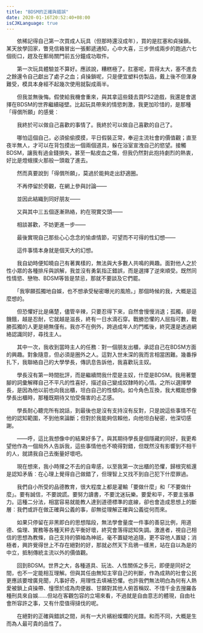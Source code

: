 ```yaml
---
title: "BDSM的正確與錯誤"
date: 2020-01-16T20:52:40+08:00
isCJKLanguage: true
---
```


　　依稀記得自己第一次買成人玩具（但那時還沒成年），買的是肛塞和貞操鎖。某天放學回家，瞥見信箱冒出一張郵遞通知，心中大喜，三步併成兩步的跑過六七個街口，趕及在郵局關門前五分鐘成功取件。

　　第一次玩具體驗並不算好。應該說，糟糕極了。肛塞呢，買得太大，塞不進去之餘還令自己獻出了處子之血；貞操鎖呢，只是便宜塑料仿製品，戴上後不但渾身難受，模具本身經不起幾次使用就裂成兩半。

　　但我並無後悔。假使給我機會重來，與其拿這些錢去買PS2遊戲，我還是會選擇在BDSM的世界繼續碰壁。比起玩具帶來的情慾刺激，我更加珍惜的，是那種「得償所願」的感覺︰

　　我終於可以做自己喜歡的事情了。我終於可以做自己喜歡的自己了。

　　哪怕這個自己，必須偷偷摸摸，平日假裝正常，奉迎主流社會的價值觀；直至夜半無人，才可以在背包摸出一個兩個道具，躲在浴室宣洩自己的慾望。接觸BDSM，讓我有過金錢損失，甚至一點皮血之傷，但我仍然對此抱持劇烈的熱衷，好比是燈蛾撲火那般一頭栽了進去。

　　然而真要說到「得償所願」，莫過於能夠走出舒適圈。

　　不再停留於旁觀，在網上參與討論——

　　並因此結織到同好朋友——

　　又與其中三五個逐漸熟絡，約在現實交頭——

　　相談甚歡，不妨更進一步——

　　最後實現自己那些心心念念的愉虐情節，可望而不可得的性幻想——

　　這件事情本身就是個天大的幻想。

　　我自幼時便知曉自己有著異樣的，無法與大多數人共鳴的興趣。面對他人之於性小眾的各種排斥與誤解，我並沒有勇氣指正錯誤，而是選擇了逆來順受。既然同性情慾、戀物、BDSM等皆是禁忌，那就不要談及它們罷。

　　「我寧願孤獨地自娛，也不想承受秘密曝光的風險。」那個時候的我，大概是這麼想的。

　　但恐懼好比是痛楚，儘管辛辣，只要忍得下來，自然會慢慢消退；孤獨，卻是饑餓，越是忍耐，它就越是滋長，終有一日水滴石穿。戰勝恐懼的人屈指可數，戰勝孤獨的人更是絕無僅有。我亦不在例外，跨過成年人的門檻後，終究還是透過網絡認識同好，尋找主人。

　　其中一次，我收到當時主人的任務︰對一個朋友出櫃，承認自己在BDSM方面的興趣。對象隨意，但必須是圈外之人。這對入世未深的我而言相當困難。幾番掙扎下，我聯絡自己的大學學長，傳訊息告訴他，我喜歡玩主奴。

　　學長沒有第一時間批評，而是繼續問我什麼是主奴，什麼是BDSM。我用著蹩腳的詞彙解釋自己不平凡的性喜好，描述自己變成奴隸時的心情。之所以選擇學長，是因為他以前也向我出櫃，坦白自己的性傾向。如今角色互換，我大概能想像學長出櫃時，那種既期待又怕受傷害的忐忑感。

　　學長耐心聽完所有說話，到最後也是沒有支持沒有反對，只是說這些事情不在他的認知範圍，不到他來論斷；但對於我能夠信賴他，向他坦白秘密，他深切感謝。

　　——呼，這比我想像中的結果好多了。與其期待學長是個隱藏的同好，我更希望他作為一個局外人告訴我，這些事情他也不曉得對錯，但既然沒有影響到不相干的人，就請我自己去衡量好壞吧。

　　現在想來，我小時揮之不去的自卑感，以至我第一次出櫃的恐懼，歸根究柢還是認知矛盾︰在心理上覺得自己做錯了，但理智上又找不到自己犯下什麼罪過。

　　我們自小所受的品德教育，很大程度上都是灌輸「要做什麼」和「不要做什麼」。要有誠信，不要說謊。要努力讀書，不要沈迷玩樂。要愛和平，不要主張暴力。這種二分法，相當容易就能教人達到道德標準的底線，卻也會造成思想上的斷層︰我們或許在做正確與公義的事，卻無從理解正確與公義從何而來。

　　如果只停留在非黑即白的思想階段，無法學會量度一件事的善惡比例，用道德、倫理、實務等各種天秤去平衡好壞，終究會落得認知失調。激進者，視自己相信的思想為教條，自己支持的領袖為神祇，毫不置疑地追隨，更不容他人置疑；消極者，興許覺得世上不存在絕對的好，那就必然天下烏鴉一樣黑，站在自以為是的中立，抵制傳統主流以外的價值觀。

　　回到BDSM。世界之大，各種道具、玩法、人性關係之多元，即便是同好之間，也不一定能相互理解。但與其任由無知主宰自己的判斷，作為成熟的社會公民更應該要增廣見聞，凡事好奇，用理性去填補恐懼。也許我們無法明白為何有人熱愛被鎖上貞操帶、憧憬於成為肉便器、甘願對其他人俯首稱奴、不惜千金去搜羅各種刑具來自娛……但站在客觀包容的立場來看，不過就是自由意志的體現，自由社會所容許之事，又有什麼值得撻伐的呢。

　　在絕對的正確與錯誤之間，尚有一大片繽紛燦爛的光譜。和而不同，大概是生而為人最可貴的品性了。
